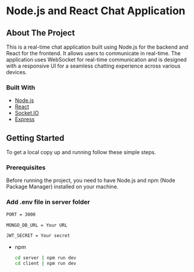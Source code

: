 # Node.js and React Chat Application

## About The Project
This is a real-time chat application built using Node.js for the backend and React for the frontend. It allows users to communicate in real-time. The application uses WebSocket for real-time communication and is designed with a responsive UI for a seamless chatting experience across various devices.

### Built With
- [Node.js](https://nodejs.org/)
- [React](https://reactjs.org/)
- [Socket.IO](https://socket.io/)
- [Express](https://expressjs.com/)

## Getting Started

To get a local copy up and running follow these simple steps.

### Prerequisites

Before running the project, you need to have Node.js and npm (Node Package Manager) installed on your machine.

### Add .env file in server folder
 ```sh
PORT = 3000

MONGO_DB_URL = Your URL

JWT_SECRET = Your secret
```
- npm
  ```sh
  cd server | npm run dev
  cd client | npm run dev
